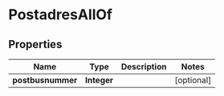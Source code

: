 

# PostadresAllOf

## Properties

Name | Type | Description | Notes
------------ | ------------- | ------------- | -------------
**postbusnummer** | **Integer** |  |  [optional]



